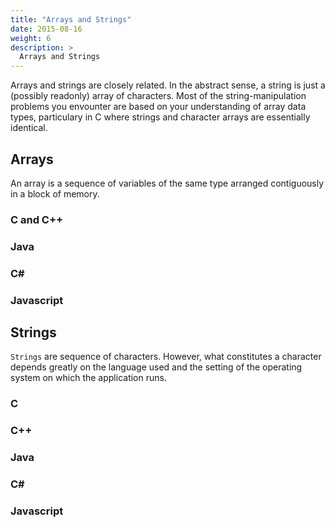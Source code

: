 ```yaml
---
title: "Arrays and Strings"
date: 2015-08-16
weight: 6
description: >
  Arrays and Strings
---
```


Arrays and strings are closely related. In the abstract sense, a string is just a (possibly readonly) array of characters.
Most of the string-manipulation problems you envounter are based on your understanding of array data types, particulary in C where strings and character arrays are essentially identical.

## Arrays
An array is a sequence of variables of the same type arranged contiguously in a block of memory.

### C and C++

### Java

### C#

### Javascript

## Strings

`Strings` are sequence of characters. However, what constitutes a character depends greatly on the language used and the setting of the operating system on which the application runs.

### C

### C++

### Java

### C#

### Javascript
